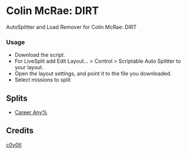 # Colin McRae: DIRT
AutoSplitter and Load Remover for Colin McRae: DIRT

### Usage
* Download the script.
* For LiveSplit add Edit Layout... > Control > Scriptable Auto Splitter to your layout.
* Open the layout settings, and point it to the file you downloaded.
* Select missions to split

## Splits
* [Career Any%](lss/normal_ending.lss)

## Credits
[c0y0tl](https://www.twitch.tv/c0y0tl)
